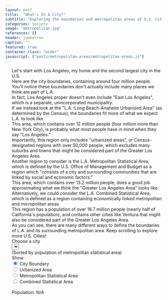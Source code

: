 ```yaml
---
layout: post
title:  "What's In A City?"
subtitle: "Exploring the boundaries and metropolitan areas of U.S. cities"
categories: Society
image: "metropolitan.jpg"
references: []
header: jumbotron
caption: ""
featured: true
container_class: "wider"
javascript: ["posts/metropolitan-areas/metropolitan-areas.js"]
---
```


<div id = 'scrolling-vis' class = "columns">
  <div id = 'vis' class = "column">
    <div id = "map"></div>
  </div>
  <div id = 'sections' class = "column is-narrow">
    <section class="step">
      Let's start with Los Angeles, my home and the second largest city in the U.S.
    </section>
    <section class="step">
      Here are the city boundaries, containing around four million people.
    </section>
    <section class="step">
      You'll notice these boundaries don't actually include many places we think are part of L.A.
    </section>
    <section class="step">
      In fact, Los Angeles proper doesn't even include "East Los Angeles", which is a separate, unincorporated municipality.
    </section>
    <section class="step">
      If we instead look at the "L.A.-Long Beach-Anaheim Urbanized Area" (as determined by the Census), the boundaries fit more of what we expect L.A. to look like.
    </section>
    <section class="step">
      This area, which contains over 12 million people (four million more than New York City), is probably what most people have in mind when they say "Los Angeles."
    </section>
    <section class="step">
      Importantly, this region only includes "urbanized areas", or Census-designated regions with over 50,000 people, which excludes many suburbs and towns that might be considered part of the Greater Los Angeles Area.
    </section>
    <section class="step">
      Another region to consider is the L.A. Metropolitan Statistical Area, which is defined by the U.S. Office of Management and Budget as a region which "consists of a city and surrounding communities that are linked by social and economic factors."
    </section>
    <section class="step">
      This area, which contains over 13.2 million people, does a good job approximating what we think the "Greater Los Angeles Area" looks like.
    </section>
    <section class="step">
      Alternatively, we could consider the L.A. Combined Statistical Area, which is defined as a region containing economically linked metropolitan and micropolitan areas.
    </section>
    <section class="step">
      This region has a population of over 18.7 million people (nearly half of California's population), and contains other cities like Ventura that might also be considered part of the Greater Los Angeles Area.
    </section>
    <section class="step">
      As you can see, there are many different ways to define the boundaries of L.A. and its surrounding metropolitan area. Keep scrolling to explore more U.S. Cities!
    </section>
    <section class="step">
      <div class="field">
        <label class="label">Choose a city</label>
        <div class="control">
          <div class="select">
            <select id = "dropdown" >
              <option value = ""></option>
            </select>
          </div>
        </div>
        <label class="help">(Sorted by population of metropolitan statistical area)</label>
      </div>
      <div class="field">
        <label class="label">Show: </label>
        <div class="control">
          <label class="radio">
            <input type="radio" name="show-control" value = "0" id = "city-boundary" checked>
            City Boundary
          </label>
          <br>
          <label class="radio">
            <input type="radio" name="show-control" value = "1">
            Urbanized Area
          </label>
          <br>
          <label class="radio">
            <input type="radio" name="show-control" value = "2">
            Metropolitan Statistical Area
          </label>
          <br>
          <label class="radio" id = "csa">
            <input type="radio" name="show-control" value = "3">
            Combined Statistical Area
            <label class="help" style="opacity:0">(This city is not part of a combined statistical area)</label>
          </label>
        </div>
      </div>
      <div class="field">
        <label class="label">Population: </label><span id = "population">N/A</span>
      </div>
    </section>
  </div>
</div>
